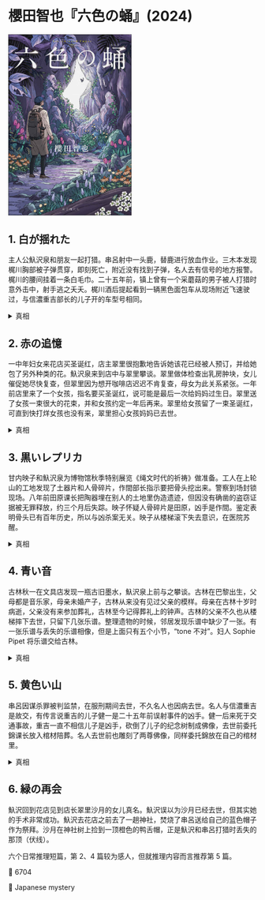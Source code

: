 # 櫻田智也『六色の蛹』(2024)

<img src=images/2024_cover.jpg width=250/>

## 1. 白が揺れた

主人公魞沢泉和朋友一起打猎。串呂射中一头鹿，替鹿进行放血作业。三木本发现梶川胸部被子弹贯穿，即刻死亡，附近没有找到子弹，名人去有信号的地方报警。梶川的腰间挂着一条白毛巾。二十五年前，镇上曾有一个采蘑菇的男子被人打猎时意外击中，射手逃之夭夭。梶川酒后提起看到一辆黑色面包车从现场附近飞速驶过，与信濃重吉部长的儿子开的车型号相同。

<details><summary>真相</summary>
串呂习惯射中猎物后立刻进行放血作业，可是魞沢遇到他的时候血还没有放完。串呂看到梶川站在一头鹿前面，于是用一颗子弹先后打中梶川和鹿，然后带走鹿和其体内的子弹。二十年前被枪击的是串呂的父亲，串呂射杀梶川是因为他隐藏了关于嫌疑人的重要线索。
</details>

## 2. 赤の追憶

一中年妇女来花店买圣诞红，店主翠里很抱歉地告诉她该花已经被人预订，并给她包了另外种类的花。魞沢泉来到店中与翠里攀谈。翠里做体检查出乳房肿块，女儿催促她尽快复查，但翠里因为想开咖啡店迟迟不肯复查，母女为此关系紧张。一年前店里来了一个女孩，指名要买圣诞红，说可能是最后一次给妈妈过生日。翠里送了女孩一束很大的花束，并和女孩约定一年后再来。翠里给女孩留了一束圣诞红，可直到快打烊女孩也没有来，翠里担心女孩妈妈已去世。

<details><summary>真相</summary>
生病的是女孩而不是女孩妈妈。女孩已经去世，所以未能来花店赴约。来买圣诞红的中年妇女是女孩妈妈，她想给女孩墓上献花。翠里赶到墓地为女孩妈妈送上圣诞红。
</details>

## 3. 黒いレプリカ

甘内映子和魞沢泉为博物馆秋季特别展览《绳文时代的祈祷》做准备。工人在上轮山的工地发现了土器片和人骨碎片，作間部长指示要把骨头挖出来。警察到场封锁现场。八年前田原课长把陶器埋在别人的土地里伪造遗迹，但因没有确凿的盗窃证据被无罪释放，约三个月后失踪。映子怀疑人骨碎片是田原，凶手是作間。鉴定表明骨头已有百年历史，所以与凶杀案无关。映子从楼梯滚下失去意识，在医院苏醒。

<details><summary>真相</summary>
田原替作間顶包，被作間灭口。作間在田原的尸骨上方摆放土器，这样如果挖出土器便可争取到时间转移尸骨。作間用陈旧尸骨替换田原的尸骨，所以逃过鉴定。
</details>

## 4. 青い音

古林秋一在文具店发现一瓶古旧墨水，魞沢泉上前与之攀谈。古林在巴黎出生，父母都是音乐家，母亲未婚产子，古林从来没有见过父亲的模样。母亲在古林十岁时病逝，父亲没有来参加葬礼，古林至今记得葬礼上的钟声。古林的父亲不久也从楼梯摔下去世，只留下几张乐谱。整理遗物的时候，邻居发现乐谱中缺少了一张。有一张乐谱与丢失的乐谱相像，但是上面只有五个小节，“tone 不对”。妇人 Sophie Pipet 将乐谱交给古林。

<details><summary>真相</summary>
邻居不懂音乐，所谓“tone 不对”是指颜色不对，而不是音调不对。乐谱本来用蓝墨水书写，时间长了褪色变成黑墨水。最后一张乐谱原本是蓝色，一个月后整理遗物时变成黑色，上面只有五个小节，是古林母亲葬礼上的钟声。古林父亲偷偷参加了母亲的葬礼，死前记下钟声，欲与母亲相聚。
</details>

## 5. 黄色い山

串呂因谋杀罪被判监禁，在服刑期间去世，不久名人也因病去世。名人与信濃重吉是故交，有传言说重吉的儿子健一是二十五年前误射事件的凶手。健一后来死于交通事故，重吉一直不相信儿子是凶手，砍倒了儿子的纪念树制成佛像，去世前委托錦课长放入棺材陪葬。名人去世前也雕刻了两尊佛像，同样委托錦放在自己的棺材里。

<details><summary>真相</summary>
健一是误射事件的凶手，子弹射入一棵倒下的桂树，他将嵌入子弹的树干藏起。健一死后重吉发现桂树树干，将其制成佛像，为了隐藏木头来历，砍倒了健一的纪念树。重吉死后火化，子弹有可能曝光，名人为了保护重吉的名誉，自己刻了两尊相同的佛像替换重吉的佛像。
</details>

## 6. 緑の再会

魞沢回到花店见到店长翠里沙月的女儿真名。魞沢误以为沙月已经去世，但其实她的手术非常成功。魞沢去花店之前去了一趟神社，焚烧了串呂送给自己的蓝色帽子作为祭拜。沙月在神社树上捡到一顶橙色的鸭舌帽，正是魞沢和串呂打猎时丢失的那顶（伏线）。

六个日常推理短篇，第 2、4 篇较为感人，但就推理内容而言推荐第 5 篇。

:link: 6704

:file_folder: Japanese mystery
